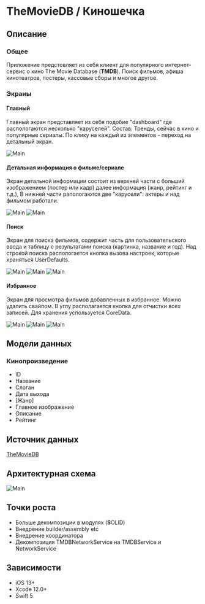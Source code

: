 # TheMovieDB / Киношечка

## Описание

### Общее

Приложение предстовляет из себя клиент для популярного интернет-сервис о кино The Movie Database (**TMDB**). Поиск фильмов, афиша кинотеатров, постеры, кассовые сборы и многое другое.

### Экраны

#### Главный

Главный экран представляет из себя подобие "dashboard" где распологаются несколько "каруселей". Состав:  Тренды, сейчас в кино и популярные сериалы. По клику на каждый из элементов - переход на детальный экран.

![Main](images/main_screen1.png)

#### Детальная информация о фильме/сериале

Экран детальной информации состоит из верхней части с больший изображением (постер или кадр) далее информация (жанр, рейтинг и т.д.), В нижней части рапологаются две "карусели": актеры и над фильмом работали.

![Main](images/detail_screen1.png)
![Main](images/detail_screen2.png)

#### Поиск

Экран для поиска фильмов, содержит часть для пользовательского ввода и таблицу с результатами поиска (картинка, название и год). Над строкой поиска распологается кнопка вызова настроек, которые храняться UserDefaults.

![Main](images/search_screen1.png)
![Main](images/search_screen2.png)
![Main](images/search_screen3.png)

#### Избранное

Экран для просмотра фильмов добавленных в избранное. Можно удалить свайпом. В углу располагается кнопка для отчистки всех записей. Для хранения успользуется CoreData. 

![Main](images/favorites1.png)
![Main](images/favorites2.png)
![Main](images/favorites3.png)

## Модели данных

### Кинопроизведение

* ID
* Название
* Слоган
* Дата выхода
* [Жанр]
* Главное изображение
* Описание
* Рейтинг

## Источник данных
[TheMovieDB](https://www.themoviedb.org/documentation/api)

## Архитектурная схема
![Main](images/arch.png)

## Точки роста
* Больше декомпозиции в модулях (**S**OLID)
* Внедрение builder/assembly etc
* Внедрение координатора
* Декомпозиция TMDBNetworkService на TMDBService и NetworkService 

## Зависимости 

- iOS 13+
- Xcode 12.0+
- Swift 5





